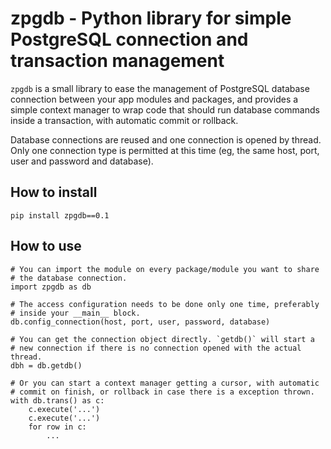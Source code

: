 # zpgdb - Python library for simple PostgreSQL connection and transaction management

`zpgdb` is a small library to ease the management of PostgreSQL database
connection between your app modules and packages, and provides a simple context
manager to wrap code that should run database commands inside a transaction,
with automatic commit or rollback.

Database connections are reused and one connection is opened by thread. Only
one connection type is permitted at this time (eg, the same host, port, user and
password and database).

## How to install

	pip install zpgdb==0.1

## How to use

	# You can import the module on every package/module you want to share
	# the database connection.
	import zpgdb as db

	# The access configuration needs to be done only one time, preferably
	# inside your __main__ block.
	db.config_connection(host, port, user, password, database)

	# You can get the connection object directly. `getdb()` will start a
	# new connection if there is no connection opened with the actual thread.
	dbh = db.getdb()

	# Or you can start a context manager getting a cursor, with automatic
	# commit on finish, or rollback in case there is a exception thrown.
	with db.trans() as c:
		c.execute('...')
		c.execute('...')
		for row in c:
			...

